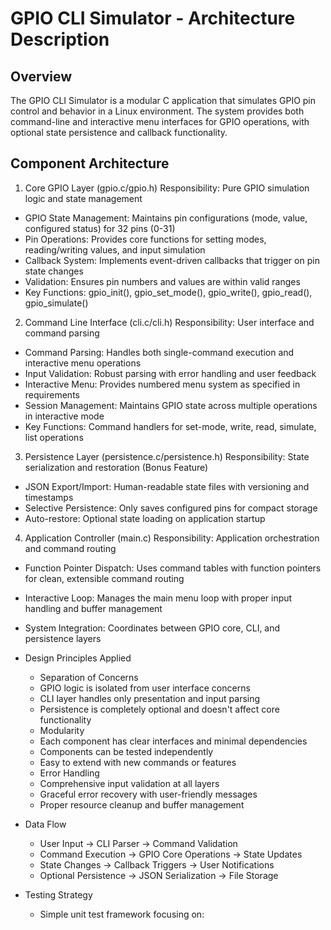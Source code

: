 # GPIO CLI Simulator - Architecture Description
## Overview
The GPIO CLI Simulator is a modular C application that simulates GPIO pin control and behavior in a Linux environment. The system provides both command-line and interactive menu interfaces for GPIO operations, with optional state persistence and callback functionality.

## Component Architecture
1. Core GPIO Layer (gpio.c/gpio.h)
Responsibility: Pure GPIO simulation logic and state management

- GPIO State Management: Maintains pin configurations (mode, value, configured status) for 32 pins (0-31)
- Pin Operations: Provides core functions for setting modes, reading/writing values, and input simulation
- Callback System: Implements event-driven callbacks that trigger on pin state changes
- Validation: Ensures pin numbers and values are within valid ranges
- Key Functions: gpio_init(), gpio_set_mode(), gpio_write(), gpio_read(), gpio_simulate()

2. Command Line Interface (cli.c/cli.h)
Responsibility: User interface and command parsing

- Command Parsing: Handles both single-command execution and interactive menu operations
- Input Validation: Robust parsing with error handling and user feedback
- Interactive Menu: Provides numbered menu system as specified in requirements
- Session Management: Maintains GPIO state across multiple operations in interactive mode
- Key Functions: Command handlers for set-mode, write, read, simulate, list operations

3. Persistence Layer (persistence.c/persistence.h)
Responsibility: State serialization and restoration (Bonus Feature)

- JSON Export/Import: Human-readable state files with versioning and timestamps
- Selective Persistence: Only saves configured pins for compact storage
- Auto-restore: Optional state loading on application startup

4. Application Controller (main.c)
Responsibility: Application orchestration and command routing

- Function Pointer Dispatch: Uses command tables with function pointers for clean, extensible command routing
- Interactive Loop: Manages the main menu loop with proper input handling and buffer management
- System Integration: Coordinates between GPIO core, CLI, and persistence layers
- Design Principles Applied
    - Separation of Concerns
    - GPIO logic is isolated from user interface concerns
    - CLI layer handles only presentation and input parsing
    - Persistence is completely optional and doesn't affect core functionality
    - Modularity
    - Each component has clear interfaces and minimal dependencies
    - Components can be tested independently
    - Easy to extend with new commands or features
    - Error Handling
    - Comprehensive input validation at all layers
    - Graceful error recovery with user-friendly messages
    - Proper resource cleanup and buffer management

- Data Flow
    - User Input → CLI Parser → Command Validation
    - Command Execution → GPIO Core Operations → State Updates
    - State Changes → Callback Triggers → User Notifications
    - Optional Persistence → JSON Serialization → File Storage
- Testing Strategy
    - Simple unit test framework focusing on:

